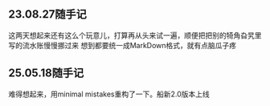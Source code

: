 
## 23.08.27随手记
这两天想起来还有这么个玩意儿，打算再从头来试一遍，顺便把把别的犄角旮旯里写的流水账慢慢挪过来
想到都要统一成MarkDown格式，就有点脑瓜子疼

## 25.05.18随手记
难得想起来，用minimal mistakes重构了一下。船新2.0版本上线